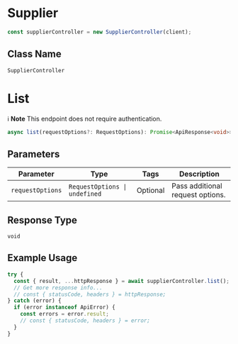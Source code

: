 # Supplier

```ts
const supplierController = new SupplierController(client);
```

## Class Name

`SupplierController`


# List

:information_source: **Note** This endpoint does not require authentication.

```ts
async list(requestOptions?: RequestOptions): Promise<ApiResponse<void>>
```

## Parameters

| Parameter | Type | Tags | Description |
|  --- | --- | --- | --- |
| `requestOptions` | `RequestOptions \| undefined` | Optional | Pass additional request options. |

## Response Type

`void`

## Example Usage

```ts
try {
  const { result, ...httpResponse } = await supplierController.list();
  // Get more response info...
  // const { statusCode, headers } = httpResponse;
} catch (error) {
  if (error instanceof ApiError) {
    const errors = error.result;
    // const { statusCode, headers } = error;
  }
}
```

